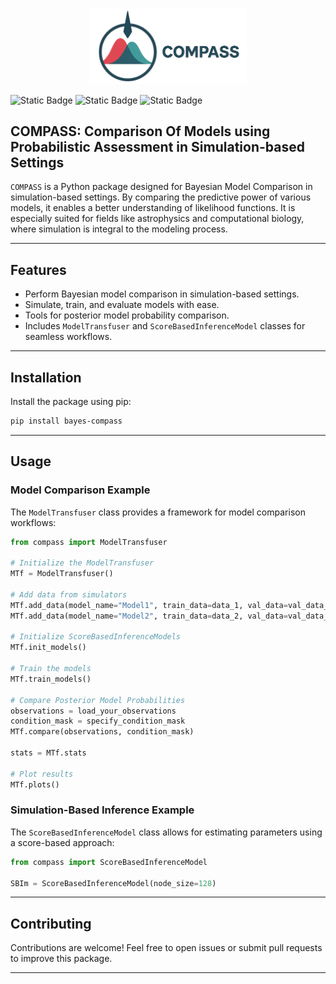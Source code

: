 <p align="center">
    <img src="docs/COMPASS_logo.png" width="50%">
</p>

![Static Badge](https://img.shields.io/badge/Python-3.8%2B-blue.svg)
![Static Badge](https://img.shields.io/badge/License-GPLv3-yellow.svg)
![Static Badge](https://img.shields.io/badge/Status-Active-green.svg)

## COMPASS: Comparison Of Models using Probabilistic Assessment in Simulation-based Settings
`COMPASS` is a Python package designed for Bayesian Model Comparison in simulation-based settings. By comparing the predictive power of various models, it enables a better understanding of likelihood functions. It is especially suited for fields like astrophysics and computational biology, where simulation is integral to the modeling process.

---

## Features
- Perform Bayesian model comparison in simulation-based settings.
- Simulate, train, and evaluate models with ease.
- Tools for posterior model probability comparison.
- Includes `ModelTransfuser` and `ScoreBasedInferenceModel` classes for seamless workflows.

---

## Installation
Install the package using pip:
```bash
pip install bayes-compass
```

---

## Usage
### Model Comparison Example
The `ModelTransfuser` class provides a framework for model comparison workflows:
```python
from compass import ModelTransfuser

# Initialize the ModelTransfuser
MTf = ModelTransfuser()

# Add data from simulators
MTf.add_data(model_name="Model1", train_data=data_1, val_data=val_data_1)
MTf.add_data(model_name="Model2", train_data=data_2, val_data=val_data_2)

# Initialize ScoreBasedInferenceModels
MTf.init_models()

# Train the models
MTf.train_models()

# Compare Posterior Model Probabilities
observations = load_your_observations
condition_mask = specify_condition_mask
MTf.compare(observations, condition_mask)

stats = MTf.stats

# Plot results
MTf.plots()
```

### Simulation-Based Inference Example
The `ScoreBasedInferenceModel` class allows for estimating parameters using a score-based approach:
```python
from compass import ScoreBasedInferenceModel

SBIm = ScoreBasedInferenceModel(node_size=128)
```

---

## Contributing
Contributions are welcome! Feel free to open issues or submit pull requests to improve this package.

---